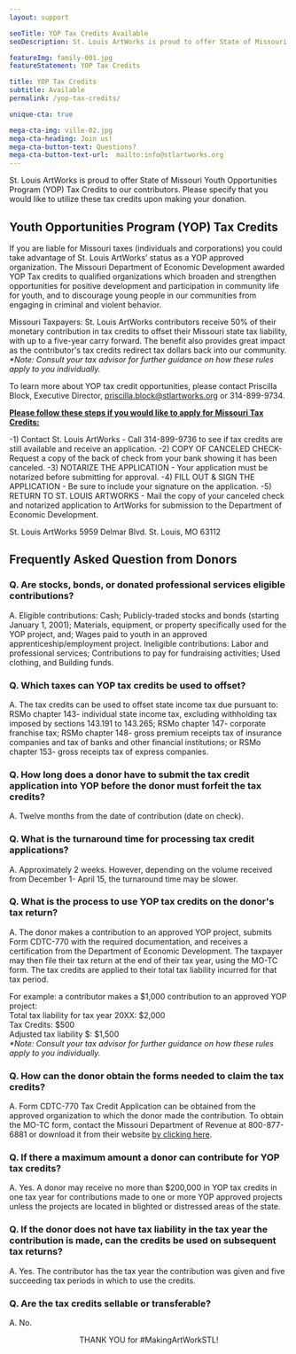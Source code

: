 ```yaml
---
layout: support

seoTitle: YOP Tax Credits Available
seoDescription: St. Louis ArtWorks is proud to offer State of Missouri Youth Opportunities Program (YOP) Tax Credits to our contributors. Please specify that you would like to utilize these tax credits upon making your donation.

featureImg: family-001.jpg
featureStatement: YOP Tax Credits

title: YOP Tax Credits
subtitle: Available
permalink: /yop-tax-credits/

unique-cta: true

mega-cta-img: ville-02.jpg
mega-cta-heading: Join us!
mega-cta-button-text: Questions?
mega-cta-button-text-url:  mailto:info@stlartworks.org
---
```


St. Louis ArtWorks is proud to offer State of Missouri Youth Opportunities Program (YOP) Tax Credits to our contributors. Please specify that you would like to utilize these tax credits upon making your donation.

## Youth Opportunities Program (YOP) Tax Credits

If you are liable for Missouri taxes (individuals and corporations) you could take advantage of St. Louis ArtWorks’ status as a YOP approved organization. The Missouri Department of Economic Development awarded YOP Tax credits to qualified organizations which broaden and strengthen opportunities for positive development and participation in community life for youth, and to discourage young people in our communities from engaging in criminal and violent behavior.

Missouri Taxpayers: St. Louis ArtWorks contributors receive 50% of their monetary contribution in tax credits to offset their Missouri state tax liability, with up to a five-year carry forward. The benefit also provides great impact as the contributor's tax credits redirect tax dollars back into our community. <i>*Note: Consult your tax advisor for further guidance on how these rules apply to you individually.</i>

To learn more about YOP tax credit opportunities, please contact Priscilla Block, Executive Director, priscilla.block@stlartworks.org or 314-899-9734.

<b><u>Please follow these steps if you would like to apply for Missouri Tax Credits:</b></u>

-1) Contact St. Louis ArtWorks - Call 314-899-9736 to see if tax credits are still available and receive an application.
-2) COPY OF CANCELED CHECK- Request a copy of the back of check from your bank showing it has been canceled.
-3) NOTARIZE THE APPLICATION - Your application must be notarized before submitting for approval.
-4) FILL OUT & SIGN THE APPLICATION - Be sure to include your signature on the application.
-5) RETURN TO ST. LOUIS ARTWORKS - Mail the copy of your canceled check and notarized application to ArtWorks for submission to the Department of Economic Development.

St. Louis ArtWorks
5959 Delmar Blvd.
St. Louis, MO 63112


## Frequently Asked Question from Donors 

### Q. Are stocks, bonds, or donated professional services eligible contributions?
A. Eligible contributions: Cash; Publicly-traded stocks and bonds (starting January 1, 2001);
Materials, equipment, or property specifically used for the YOP project, and; Wages paid to youth in an approved apprenticeship/employment project.
Ineligible contributions: Labor and professional services; Contributions to pay for fundraising activities; Used clothing, and Building funds.

### Q. Which taxes can YOP tax credits be used to offset?
A. The tax credits can be used to offset state income tax due pursuant to:
RSMo chapter 143- individual state income tax, excluding withholding tax imposed by sections 143.191 to 143.265; RSMo chapter 147- corporate franchise tax; RSMo chapter 148- gross premium receipts tax of insurance companies and tax of banks and other financial institutions; or RSMo chapter 153- gross receipts tax of express companies.

### Q. How long does a donor have to submit the tax credit application into YOP before the donor must forfeit the tax credits?
A. Twelve months from the date of contribution (date on check).
 
### Q. What is the turnaround time for processing tax credit applications?
A. Approximately 2 weeks. However, depending on the volume received from December 1- April 15, the turnaround time may be slower.
 
### Q. What is the process to use YOP tax credits on the donor's tax return?
A. The donor makes a contribution to an approved YOP project, submits Form CDTC-770 with the required documentation, and receives a certification from the Department of Economic Development. The taxpayer may then file their tax return at the end of their tax year, using the MO-TC form. The tax credits are applied to their total tax liability incurred for that tax period. 

For example: a contributor makes a $1,000 contribution to an approved YOP project:
<br>Total tax liability for tax year 20XX: $2,000
<br>Tax Credits: $500
<br>Adjusted tax liability $: $1,500
<br><i>*Note: Consult your tax advisor for further guidance on how these rules apply to you individually.</i>

### Q. How can the donor obtain the forms needed to claim the tax credits?
A. Form CDTC-770 Tax Credit Application can be obtained from the approved organization to which the donor made the contribution. To obtain the MO-TC form, contact the Missouri Department of Revenue at 800-877-6881 or download it from their website  <a href= "https://ded.mo.gov/upload/taxcreditapplication.pdf">by clicking here</a>.
 
### Q. If there a maximum amount a donor can contribute for YOP tax credits?
A. Yes. A donor may receive no more than $200,000 in YOP tax credits in one tax year for contributions made to one or more YOP approved projects unless the projects are located in blighted or distressed areas of the state.
 
### Q. If the donor does not have tax liability in the tax year the contribution is made, can the credits be used on subsequent tax returns?
A. Yes. The contributor has the tax year the contribution was given and five succeeding tax periods in which to use the credits.
 
### Q. Are the tax credits sellable or transferable?
A. No.

<center>THANK YOU for #MakingArtWorkSTL!</center>
